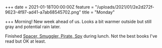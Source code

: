 +++
date = 2021-01-18T00:00:00Z
feature = "/uploads/2021/01/2e2d272f-9623-4f97-ad41-a7ab68545702.png"
title = "Monday"

+++
Morning! New week ahead of us. Looks a bit warmer outside but still gray and potential rain later.

Finished [Spacer, Smuggler, Pirate, Spy](/currently-listening-to-spacer-smuggler-pirate-spy/) during lunch. Not the best books I've read but OK at least.